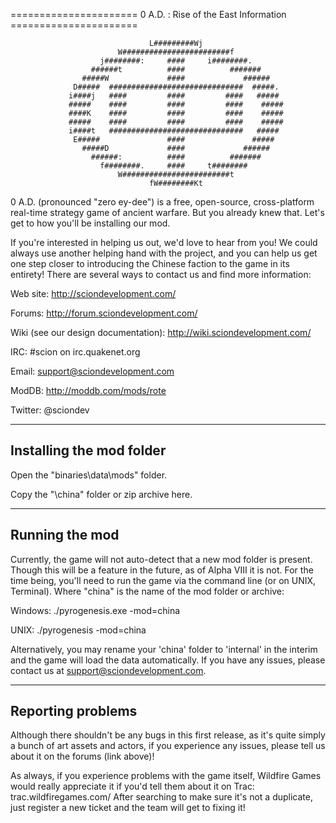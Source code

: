 ====================== 0 A.D. : Rise of the East Information ======================

                                   L#########Wj                   
                            W########################f            
                        j########:     ####     i########.        
                      ######t          ####          #######      
                    #####W             ####             ######    
                  D#####  ##############################  #####.  
                 i####j   ####         ####         ####   #####  
                 #####    ####         ####         ####    ##### 
                 ####K    ####         ####         ####    ##### 
                 #####    ####         ####         ####    ##### 
                 i####t   ##############################   #####  
                  E#####               ####               #####   
                    #####D             ####             ######    
                      ######:          ####          #######      
                        f########.     ####     t########         
                            W########################t            
                                   fW########Kt                                                                                                      

0 A.D. (pronounced "zero ey-dee") is a free, open-source, cross-platform
real-time strategy game of ancient warfare. But you already knew that. Let's
get to how you'll be installing our mod.

If you're interested in helping us out, we'd love to hear from you! We could
always use another helping hand with the project, and you can help us get
one step closer to introducing the Chinese faction to the game in its
entirety! There are several ways to contact us and find more information:

  Web site: http://sciondevelopment.com/

  Forums: http://forum.sciondevelopment.com/

  Wiki (see our design documentation): http://wiki.sciondevelopment.com/

  IRC: #scion on irc.quakenet.org

  Email: support@sciondevelopment.com

  ModDB: http://moddb.com/mods/rote

  Twitter: @sciondev

------------------------------------------------------------------------------------
Installing the mod folder
------------------------------------------------------------------------------------

Open the "binaries\data\mods" folder.

Copy the "\china" folder or zip archive here.

------------------------------------------------------------------------------------
Running the mod
------------------------------------------------------------------------------------

Currently, the game will not auto-detect that a new mod folder is present.
Though this will be a feature in the future, as of Alpha VIII it is not. For the
time being, you'll need to run the game via the command line (or on UNIX,
Terminal). Where "china" is the name of the mod folder or archive:

Windows: ./pyrogenesis.exe -mod=china

UNIX: ./pyrogenesis -mod=china

Alternatively, you may rename your 'china' folder to 'internal' in the interim and
the game will load the data automatically. If you have any issues, please contact
us at support@sciondevelopment.com.

------------------------------------------------------------------------------------
Reporting problems
------------------------------------------------------------------------------------

Although there shouldn't be any bugs in this first release, as it's quite simply
a bunch of art assets and actors, if you experience any issues, please tell us about
it on the forums (link above)!

As always, if you experience problems with the game itself, Wildfire Games would 
really appreciate it if you'd tell them about it on Trac: trac.wildfiregames.com/
After searching to make sure it's not a duplicate, just register a new ticket and
the team will get to fixing it!
